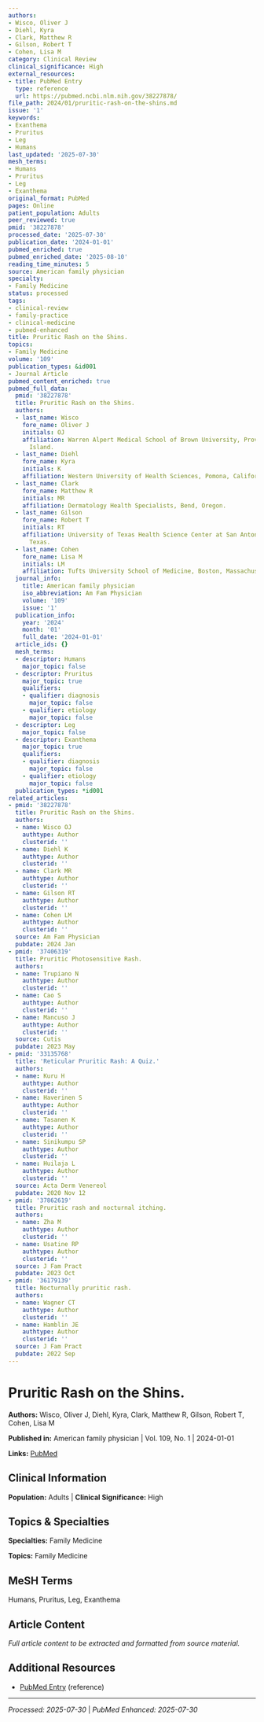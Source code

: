 ```yaml
---
authors:
- Wisco, Oliver J
- Diehl, Kyra
- Clark, Matthew R
- Gilson, Robert T
- Cohen, Lisa M
category: Clinical Review
clinical_significance: High
external_resources:
- title: PubMed Entry
  type: reference
  url: https://pubmed.ncbi.nlm.nih.gov/38227878/
file_path: 2024/01/pruritic-rash-on-the-shins.md
issue: '1'
keywords:
- Exanthema
- Pruritus
- Leg
- Humans
last_updated: '2025-07-30'
mesh_terms:
- Humans
- Pruritus
- Leg
- Exanthema
original_format: PubMed
pages: Online
patient_population: Adults
peer_reviewed: true
pmid: '38227878'
processed_date: '2025-07-30'
publication_date: '2024-01-01'
pubmed_enriched: true
pubmed_enriched_date: '2025-08-10'
reading_time_minutes: 5
source: American family physician
specialty:
- Family Medicine
status: processed
tags:
- clinical-review
- family-practice
- clinical-medicine
- pubmed-enhanced
title: Pruritic Rash on the Shins.
topics:
- Family Medicine
volume: '109'
publication_types: &id001
- Journal Article
pubmed_content_enriched: true
pubmed_full_data:
  pmid: '38227878'
  title: Pruritic Rash on the Shins.
  authors:
  - last_name: Wisco
    fore_name: Oliver J
    initials: OJ
    affiliation: Warren Alpert Medical School of Brown University, Providence, Rhode
      Island.
  - last_name: Diehl
    fore_name: Kyra
    initials: K
    affiliation: Western University of Health Sciences, Pomona, California.
  - last_name: Clark
    fore_name: Matthew R
    initials: MR
    affiliation: Dermatology Health Specialists, Bend, Oregon.
  - last_name: Gilson
    fore_name: Robert T
    initials: RT
    affiliation: University of Texas Health Science Center at San Antonio, San Antonio,
      Texas.
  - last_name: Cohen
    fore_name: Lisa M
    initials: LM
    affiliation: Tufts University School of Medicine, Boston, Massachusetts.
  journal_info:
    title: American family physician
    iso_abbreviation: Am Fam Physician
    volume: '109'
    issue: '1'
  publication_info:
    year: '2024'
    month: '01'
    full_date: '2024-01-01'
  article_ids: {}
  mesh_terms:
  - descriptor: Humans
    major_topic: false
  - descriptor: Pruritus
    major_topic: true
    qualifiers:
    - qualifier: diagnosis
      major_topic: false
    - qualifier: etiology
      major_topic: false
  - descriptor: Leg
    major_topic: false
  - descriptor: Exanthema
    major_topic: true
    qualifiers:
    - qualifier: diagnosis
      major_topic: false
    - qualifier: etiology
      major_topic: false
  publication_types: *id001
related_articles:
- pmid: '38227878'
  title: Pruritic Rash on the Shins.
  authors:
  - name: Wisco OJ
    authtype: Author
    clusterid: ''
  - name: Diehl K
    authtype: Author
    clusterid: ''
  - name: Clark MR
    authtype: Author
    clusterid: ''
  - name: Gilson RT
    authtype: Author
    clusterid: ''
  - name: Cohen LM
    authtype: Author
    clusterid: ''
  source: Am Fam Physician
  pubdate: 2024 Jan
- pmid: '37406319'
  title: Pruritic Photosensitive Rash.
  authors:
  - name: Trupiano N
    authtype: Author
    clusterid: ''
  - name: Cao S
    authtype: Author
    clusterid: ''
  - name: Mancuso J
    authtype: Author
    clusterid: ''
  source: Cutis
  pubdate: 2023 May
- pmid: '33135768'
  title: 'Reticular Pruritic Rash: A Quiz.'
  authors:
  - name: Kuru H
    authtype: Author
    clusterid: ''
  - name: Haverinen S
    authtype: Author
    clusterid: ''
  - name: Tasanen K
    authtype: Author
    clusterid: ''
  - name: Sinikumpu SP
    authtype: Author
    clusterid: ''
  - name: Huilaja L
    authtype: Author
    clusterid: ''
  source: Acta Derm Venereol
  pubdate: 2020 Nov 12
- pmid: '37862619'
  title: Pruritic rash and nocturnal itching.
  authors:
  - name: Zha M
    authtype: Author
    clusterid: ''
  - name: Usatine RP
    authtype: Author
    clusterid: ''
  source: J Fam Pract
  pubdate: 2023 Oct
- pmid: '36179139'
  title: Nocturnally pruritic rash.
  authors:
  - name: Wagner CT
    authtype: Author
    clusterid: ''
  - name: Hamblin JE
    authtype: Author
    clusterid: ''
  source: J Fam Pract
  pubdate: 2022 Sep
---
```


# Pruritic Rash on the Shins.

**Authors:** Wisco, Oliver J, Diehl, Kyra, Clark, Matthew R, Gilson, Robert T, Cohen, Lisa M

**Published in:** American family physician | Vol. 109, No. 1 | 2024-01-01

**Links:** [PubMed](https://pubmed.ncbi.nlm.nih.gov/38227878/)

## Clinical Information

**Population:** Adults | **Clinical Significance:** High

## Topics & Specialties

**Specialties:** Family Medicine

**Topics:** Family Medicine

## MeSH Terms

Humans, Pruritus, Leg, Exanthema

## Article Content

*Full article content to be extracted and formatted from source material.*

## Additional Resources

- [PubMed Entry](https://pubmed.ncbi.nlm.nih.gov/38227878/) (reference)

---

*Processed: 2025-07-30* | *PubMed Enhanced: 2025-07-30*
